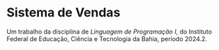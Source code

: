 
# Sistema de Vendas

Um trabalho da disciplina de *Linguagem de Programação I*, do Instituto Federal de Educação, Ciência e Tecnologia da Bahia, período 2024.2.

